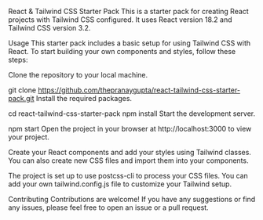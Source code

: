 React & Tailwind CSS Starter Pack
This is a starter pack for creating React projects with Tailwind CSS configured. It uses React version 18.2 and Tailwind CSS version 3.2.

Usage
This starter pack includes a basic setup for using Tailwind CSS with React. To start building your own components and styles, follow these steps:

Clone the repository to your local machine.

git clone https://github.com/thepranaygupta/react-tailwind-css-starter-pack.git
Install the required packages.

cd react-tailwind-css-starter-pack
npm install
Start the development server.

npm start
Open the project in your browser at http://localhost:3000 to view your project.

Create your React components and add your styles using Tailwind classes. You can also create new CSS files and import them into your components.

The project is set up to use postcss-cli to process your CSS files. You can add your own tailwind.config.js file to customize your Tailwind setup.

Contributing
Contributions are welcome! If you have any suggestions or find any issues, please feel free to open an issue or a pull request.

